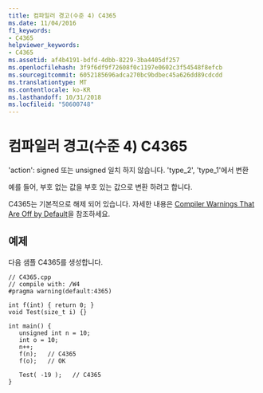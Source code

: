 ```yaml
---
title: 컴파일러 경고(수준 4) C4365
ms.date: 11/04/2016
f1_keywords:
- C4365
helpviewer_keywords:
- C4365
ms.assetid: af4b4191-bdfd-4dbb-8229-3ba4405df257
ms.openlocfilehash: 3f9f6df9f72608f0c1197e0602c3f54548f8efcb
ms.sourcegitcommit: 6052185696adca270bc9bdbec45a626dd89cdcdd
ms.translationtype: MT
ms.contentlocale: ko-KR
ms.lasthandoff: 10/31/2018
ms.locfileid: "50600748"
---
```

# <a name="compiler-warning-level-4-c4365"></a>컴파일러 경고(수준 4) C4365

'action': signed 또는 unsigned 일치 하지 않습니다. 'type_2', 'type_1'에서 변환

예를 들어, 부호 없는 값을 부호 있는 값으로 변환 하려고 합니다.

C4365는 기본적으로 해제 되어 있습니다.  자세한 내용은 [Compiler Warnings That Are Off by Default](../../preprocessor/compiler-warnings-that-are-off-by-default.md)을 참조하세요.

## <a name="example"></a>예제

다음 샘플 C4365를 생성합니다.

```
// C4365.cpp
// compile with: /W4
#pragma warning(default:4365)

int f(int) { return 0; }
void Test(size_t i) {}

int main() {
   unsigned int n = 10;
   int o = 10;
   n++;
   f(n);   // C4365
   f(o);   // OK

   Test( -19 );   // C4365
}
```